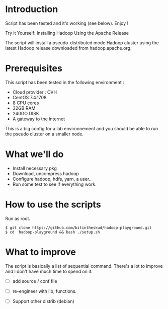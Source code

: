 # Introduction

Script has been tested and it's working (see below). Enjoy !

Try it Yourself: Installing Hadoop Using the Apache Release

The script will install a pseudo-distributed mode Hadoop cluster using the latest Hadoop release downloaded from hadoop.apache.org.

# Prerequisites

This script has been tested in the following environment : 

  - Cloud provider : OVH
  - CentOS 7.4.1708 
  - 8 CPU cores
  - 32GB RAM
  - 240GO DISK
  - A gateway to the internet
  
This is a big config for a lab environnement and you should be able to run the pseudo cluster on a smaller node.

# What we'll do

  - Install necessary pkg
  - Download, uncompress hadoop
  - Configure hadoop, hdfs, yarn, a user..
  - Run some test to see if everything work. 

# How to use the scripts

Run as root.

```
$ git clone https://github.com/bitintheskud/hadoop-playground.git
$ cd  hadoop-playground && bash ./setup.sh
```

# What to improve 

The script is basically a list of sequential command. 
There's a lot to improve and I don't have much time to spend on it.

 - [ ] add source / conf file 
 - [ ] re-engineer with lib, functions. 
 - [ ] Support other distrib (debian)


